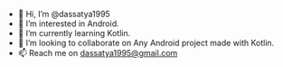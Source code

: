 - 👋 Hi, I’m @dassatya1995
- 👀 I’m interested in Android.
- 🌱 I’m currently learning Kotlin.
- 💞️ I’m looking to collaborate on Any Android project made with Kotlin.
- 📫 Reach me on dassatya1995@gmail.com

<!---
dassatya1995/dassatya1995 is a ✨ special ✨ repository because its `README.md` (this file) appears on your GitHub profile.
You can click the Preview link to take a look at your changes.
--->
